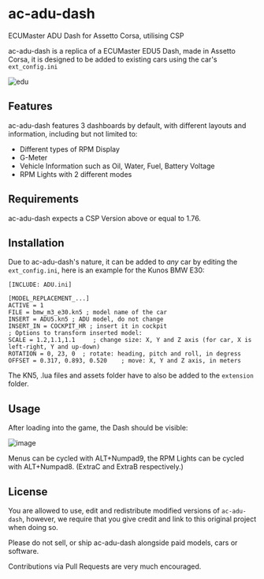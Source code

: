 # ac-adu-dash
ECUMaster ADU Dash for Assetto Corsa, utilising CSP

ac-adu-dash is a replica of a ECUMaster EDU5 Dash, made in Assetto Corsa, it is designed to be added to existing cars using the car's `ext_config.ini`

![edu](https://user-images.githubusercontent.com/13604413/155331867-91d6e980-a3f7-4507-a513-cfcb7799fd63.gif)



## Features

ac-adu-dash features 3 dashboards by default, with different layouts and information, including but not limited to:
- Different types of RPM Display
- G-Meter 
- Vehicle Information such as Oil, Water, Fuel, Battery Voltage
- RPM Lights with 2 different modes

## Requirements

ac-adu-dash expects a CSP Version above or equal to 1.76. 


## Installation

Due to ac-adu-dash's nature, it can be added to _any_ car by editing the `ext_config.ini`, here is an example for the Kunos BMW E30:

```
[INCLUDE: ADU.ini]

[MODEL_REPLACEMENT_...]
ACTIVE = 1
FILE = bmw_m3_e30.kn5 ; model name of the car
INSERT = ADU5.kn5 ; ADU model, do not change
INSERT_IN = COCKPIT_HR ; insert it in cockpit
; Options to transform inserted model:
SCALE = 1.2,1.1,1.1     ; change size: X, Y and Z axis (for car, X is left-right, Y and up-down)
ROTATION = 0, 23, 0  ; rotate: heading, pitch and roll, in degress
OFFSET = 0.317, 0.893, 0.520    ; move: X, Y and Z axis, in meters
```

The KN5, .lua files and assets folder have to also be added to the `extension` folder.

## Usage

After loading into the game, the Dash should be visible:

![image](https://user-images.githubusercontent.com/13604413/155333634-553a6bcd-e660-437c-a8c4-b3076a02c9c1.png)

Menus can be cycled with ALT+Numpad9, the RPM Lights can be cycled with ALT+Numpad8. (ExtraC and ExtraB respectively.)


## License

You are allowed to use, edit and redistribute modified versions of `ac-adu-dash`, however, we require that you give credit and link to this original project when doing so.

Please do not sell, or ship ac-adu-dash alongside paid models, cars or software.

Contributions via Pull Requests are very much encouraged.
